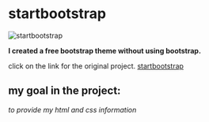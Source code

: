 # startbootstrap

![startbootstrap](https://startbootstrap.com/assets/img/screenshots/themes/freelancer.png)

**I created a free bootstrap theme without using bootstrap.**

click on the link for the original project.
[startbootstrap](https://startbootstrap.com/previews/freelancer/)



## my goal in the project:

*to provide my html and css information*
